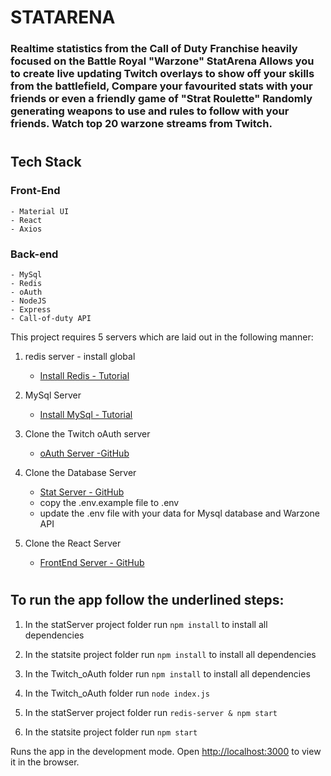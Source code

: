 # STATARENA
### Realtime statistics from the Call of Duty Franchise heavily focused on the Battle Royal "Warzone" StatArena Allows you to create live updating Twitch overlays to show off your skills from the battlefield, Compare your favourited stats with your friends or even a friendly game of "Strat Roulette" Randomly generating weapons to use and rules to follow with your friends. Watch top 20 warzone streams from Twitch.
#

## Tech Stack

### Front-End
    - Material UI
    - React
    - Axios

### Back-end
    - MySql
    - Redis
    - oAuth
    - NodeJS
    - Express
    - Call-of-duty API

This project requires 5 servers which are laid out in the following manner:

1. redis server - install global
      - [Install Redis - Tutorial](https://www.digitalocean.com/community/tutorials/how-to-install-and-secure-redis-on-ubuntu-20-04)

2. MySql Server

     - [Install MySql - Tutorial](https://www.digitalocean.com/community/tutorials/how-to-install-mysql-on-ubuntu-20-04)

3. Clone the Twitch oAuth server
    - [oAuth Server -GitHub](https://github.com/mohdtorabi/Twitch_OAuth) 

4. Clone the Database Server
    - [Stat Server - GitHub](https://github.com/Stephan-Pauld/statServer)
    - copy the .env.example file to .env
    - update the .env file with your data for Mysql database and Warzone API

5. Clone the React Server
    - [FrontEnd Server - GitHub](https://github.com/Stephan-Pauld/statsite)

#
## To run the app follow the underlined steps:

1. In the statServer project folder run `npm install` to install all dependencies

2. In the statsite project folder run `npm install` to install all dependencies

3. In the Twitch_oAuth folder run `npm install` to install all dependencies

4. In the Twitch_oAuth folder run `node index.js` 

5. In the statServer project folder run `redis-server & npm start`

6. In the statsite project folder run `npm start`


Runs the app in the development mode. Open [http://localhost:3000](http://localhost:3000) to view it in the browser.
#

